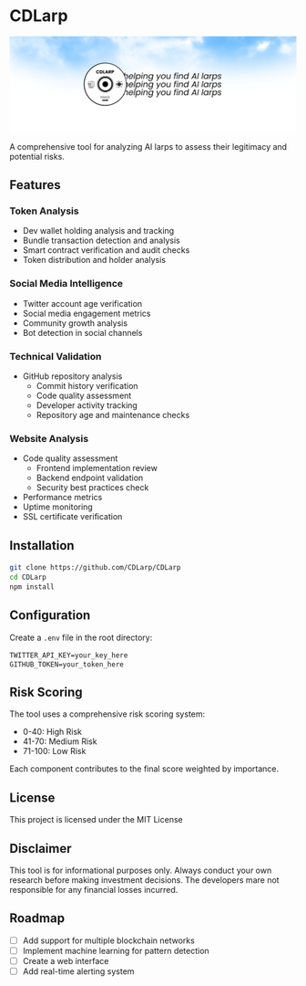 # CDLarp

<img src="thumbnail.png" alt="CDLarp" width="1500"/>

A comprehensive tool for analyzing AI larps to assess their legitimacy and potential risks.

## Features

### Token Analysis
- Dev wallet holding analysis and tracking
- Bundle transaction detection and analysis
- Smart contract verification and audit checks
- Token distribution and holder analysis

### Social Media Intelligence
- Twitter account age verification
- Social media engagement metrics
- Community growth analysis
- Bot detection in social channels

### Technical Validation
- GitHub repository analysis
  - Commit history verification
  - Code quality assessment
  - Developer activity tracking
  - Repository age and maintenance checks

### Website Analysis
- Code quality assessment
  - Frontend implementation review
  - Backend endpoint validation
  - Security best practices check
- Performance metrics
- Uptime monitoring
- SSL certificate verification

## Installation

```bash
git clone https://github.com/CDLarp/CDLarp
cd CDLarp
npm install
```

## Configuration

Create a `.env` file in the root directory:

```env
TWITTER_API_KEY=your_key_here
GITHUB_TOKEN=your_token_here
```

## Risk Scoring

The tool uses a comprehensive risk scoring system:
- 0-40: High Risk
- 41-70: Medium Risk
- 71-100: Low Risk

Each component contributes to the final score weighted by importance.

## License

This project is licensed under the MIT License

## Disclaimer

This tool is for informational purposes only. Always conduct your own research before making investment decisions. The developers mare not responsible for any financial losses incurred.

## Roadmap

- [ ] Add support for multiple blockchain networks
- [ ] Implement machine learning for pattern detection
- [ ] Create a web interface
- [ ] Add real-time alerting system